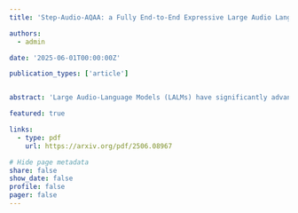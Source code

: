 ```yaml
---
title: 'Step-Audio-AQAA: a Fully End-to-End Expressive Large Audio Language Model'

authors:
  - admin

date: '2025-06-01T00:00:00Z'

publication_types: ['article']


abstract: 'Large Audio-Language Models (LALMs) have significantly advanced intelligent human-computer interaction, yet their reliance on text-based outputs limits their ability to generate natural speech responses directly, hindering seamless audio interactions. To address this, we introduce Step-Audio-AQAA, a fully end-to-end LALM designed for Audio Query-Audio Answer (AQAA) tasks. The model integrates a dual-codebook audio tokenizer for linguistic and semantic feature extraction, a 130-billion-parameter backbone LLM and a neural vocoder for high-fidelity speech synthesis. Our post-training approach employs interleaved token-output of text and audio to enhance semantic coherence and combines Direct Preference Optimization (DPO) with model merge to improve performance. Evaluations on the StepEval-Audio-360 benchmark demonstrate that Step-Audio-AQAA excels especially in speech control, outperforming the state-of-art LALMs in key areas. This work contributes a promising solution for end-to-end LALMs and highlights the critical role of token-based vocoder in enhancing overall performance for AQAA tasks.'

featured: true

links:
  - type: pdf
    url: https://arxiv.org/pdf/2506.08967

# Hide page metadata
share: false
show_date: false
profile: false
pager: false
---
```

